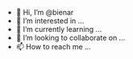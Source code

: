 - 👋 Hi, I’m @bienar
- 👀 I’m interested in ...
- 🌱 I’m currently learning ...
- 💞️ I’m looking to collaborate on ...
- 📫 How to reach me ...

<!---
bienar/bienar is a ✨ special ✨ repository because its `README.md` (this file) appears on your GitHub profile.
You can click the Preview link to take a look at your changes.
--->
